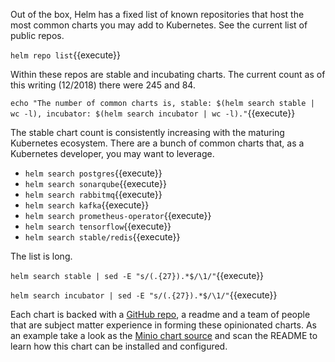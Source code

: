 Out of the box, Helm has a fixed list of known repositories that host the most common charts you may add to Kubernetes. See the current list of public repos.

`helm repo list`{{execute}}

Within these repos are stable and incubating charts. The current count as of this writing (12/2018) there were 245 and 84.

`echo "The number of common charts is, stable: $(helm search stable | wc -l), incubator: $(helm search incubator | wc -l)."`{{execute}}

The stable chart count is consistently increasing with the maturing Kubernetes ecosystem. There are a bunch of common charts that, as a Kubernetes developer, you may want to leverage.

- `helm search postgres`{{execute}}
- `helm search sonarqube`{{execute}}
- `helm search rabbitmq`{{execute}}
- `helm search kafka`{{execute}}
- `helm search prometheus-operator`{{execute}}
- `helm search tensorflow`{{execute}}
- `helm search stable/redis`{{execute}}

The list is long.

`helm search stable | sed -E "s/(.{27}).*$/\1/"`{{execute}}

`helm search incubator | sed -E "s/(.{27}).*$/\1/"`{{execute}}

Each chart is backed with a [GitHub repo](https://github.com/helm/charts ), a readme and a team of people that are subject matter experience in forming these opinionated charts. As an example take a look as the [Minio chart source](https://github.com/helm/charts/tree/master/stable/minio) and scan the README to learn how this chart can be installed and configured.
